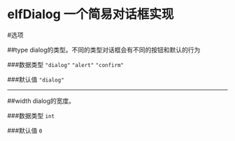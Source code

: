 elfDialog 一个简易对话框实现
==============================

#选项

##type
dialog的类型。不同的类型对话框会有不同的按钮和默认的行为

###数据类型
`"dialog"` `"alert"` `"confirm"`

###默认值
`"dialog"`

***

##width
dialog的宽度。

###数据类型
`int`

###默认值
`0`

